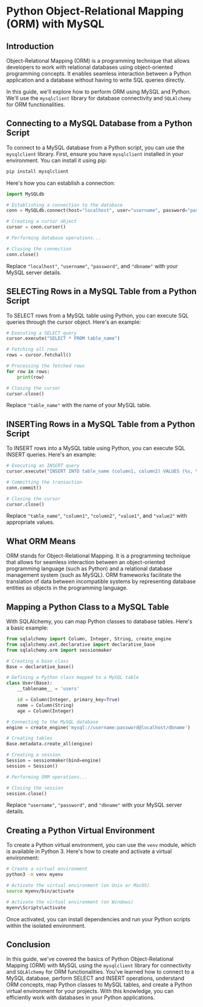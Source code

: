 # Python Object-Relational Mapping (ORM) with MySQL

## Introduction
Object-Relational Mapping (ORM) is a programming technique that allows developers to work with relational databases using object-oriented programming concepts. It enables seamless interaction between a Python application and a database without having to write SQL queries directly.

In this guide, we'll explore how to perform ORM using MySQL and Python. We'll use the `mysqlclient` library for database connectivity and `SQLAlchemy` for ORM functionalities.

## Connecting to a MySQL Database from a Python Script
To connect to a MySQL database from a Python script, you can use the `mysqlclient` library. First, ensure you have `mysqlclient` installed in your environment. You can install it using pip:

```bash
pip install mysqlclient
```

Here's how you can establish a connection:

```python
import MySQLdb

# Establishing a connection to the database
conn = MySQLdb.connect(host="localhost", user="username", password="password", database="dbname")

# Creating a cursor object
cursor = conn.cursor()

# Performing database operations...

# Closing the connection
conn.close()
```

Replace `"localhost"`, `"username"`, `"password"`, and `"dbname"` with your MySQL server details.

## SELECTing Rows in a MySQL Table from a Python Script
To SELECT rows from a MySQL table using Python, you can execute SQL queries through the cursor object. Here's an example:

```python
# Executing a SELECT query
cursor.execute("SELECT * FROM table_name")

# Fetching all rows
rows = cursor.fetchall()

# Processing the fetched rows
for row in rows:
    print(row)

# Closing the cursor
cursor.close()
```

Replace `"table_name"` with the name of your MySQL table.

## INSERTing Rows in a MySQL Table from a Python Script
To INSERT rows into a MySQL table using Python, you can execute SQL INSERT queries. Here's an example:

```python
# Executing an INSERT query
cursor.execute("INSERT INTO table_name (column1, column2) VALUES (%s, %s)", ("value1", "value2"))

# Committing the transaction
conn.commit()

# Closing the cursor
cursor.close()
```

Replace `"table_name"`, `"column1"`, `"column2"`, `"value1"`, and `"value2"` with appropriate values.

## What ORM Means
ORM stands for Object-Relational Mapping. It is a programming technique that allows for seamless interaction between an object-oriented programming language (such as Python) and a relational database management system (such as MySQL). ORM frameworks facilitate the translation of data between incompatible systems by representing database entities as objects in the programming language.

## Mapping a Python Class to a MySQL Table
With SQLAlchemy, you can map Python classes to database tables. Here's a basic example:

```python
from sqlalchemy import Column, Integer, String, create_engine
from sqlalchemy.ext.declarative import declarative_base
from sqlalchemy.orm import sessionmaker

# Creating a base class
Base = declarative_base()

# Defining a Python class mapped to a MySQL table
class User(Base):
    __tablename__ = 'users'

    id = Column(Integer, primary_key=True)
    name = Column(String)
    age = Column(Integer)

# Connecting to the MySQL database
engine = create_engine('mysql://username:password@localhost/dbname')

# Creating tables
Base.metadata.create_all(engine)

# Creating a session
Session = sessionmaker(bind=engine)
session = Session()

# Performing ORM operations...

# Closing the session
session.close()
```

Replace `"username"`, `"password"`, and `"dbname"` with your MySQL server details.

## Creating a Python Virtual Environment
To create a Python virtual environment, you can use the `venv` module, which is available in Python 3. Here's how to create and activate a virtual environment:

```bash
# Create a virtual environment
python3 -m venv myenv

# Activate the virtual environment (on Unix or MacOS)
source myenv/bin/activate

# Activate the virtual environment (on Windows)
myenv\Scripts\activate
```

Once activated, you can install dependencies and run your Python scripts within the isolated environment.

## Conclusion
In this guide, we've covered the basics of Python Object-Relational Mapping (ORM) with MySQL using the `mysqlclient` library for connectivity and `SQLAlchemy` for ORM functionalities. You've learned how to connect to a MySQL database, perform SELECT and INSERT operations, understand ORM concepts, map Python classes to MySQL tables, and create a Python virtual environment for your projects. With this knowledge, you can efficiently work with databases in your Python applications.